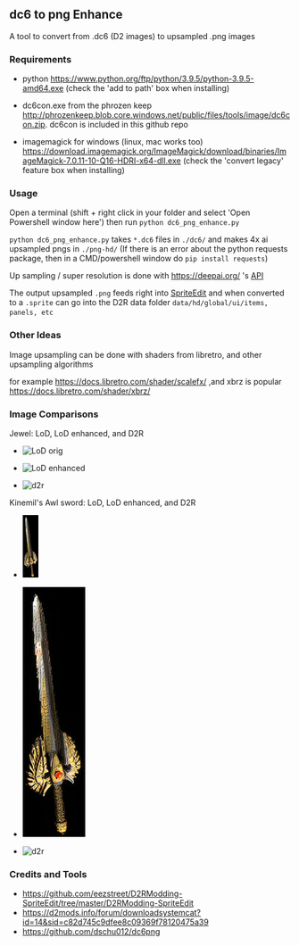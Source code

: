 ## dc6 to png Enhance
A tool to convert from .dc6 (D2 images) to upsampled .png images

### Requirements
- python https://www.python.org/ftp/python/3.9.5/python-3.9.5-amd64.exe  (check the 'add to path' box when installing)

- dc6con.exe from the phrozen keep http://phrozenkeep.blob.core.windows.net/public/files/tools/image/dc6con.zip. dc6con is included in this github repo

- imagemagick for windows (linux, mac works too)  https://download.imagemagick.org/ImageMagick/download/binaries/ImageMagick-7.0.11-10-Q16-HDRI-x64-dll.exe (check the 'convert legacy' feature box when installing)


### Usage
Open a terminal (shift + right click in your folder and select 'Open Powershell window here') then run `python dc6_png_enhance.py`

`python dc6_png_enhance.py` takes `*.dc6` files in `./dc6/` and makes 4x ai upsampled pngs in `./png-hd/`
(If there is an error about the python requests package, then in a CMD/powershell window do `pip install requests`)

Up sampling / super resolution is done with https://deepai.org/ 's [API](https://deepai.org/machine-learning-model/torch-srgan)

The output upsampled `.png` feeds right into [SpriteEdit](https://github.com/eezstreet/D2RModding-SpriteEdit/tree/master/D2RModding-SpriteEdit) and when converted to a `.sprite` can go into the D2R data folder `data/hd/global/ui/items, panels, etc`


### Other Ideas
Image upsampling can be done with shaders from libretro, and other upsampling algorithms

for example https://docs.libretro.com/shader/scalefx/ ,and  xbrz is popular https://docs.libretro.com/shader/xbrz/


### Image Comparisons

Jewel: LoD, LoD enhanced, and D2R
- ![LoD orig](https://i.imgur.com/sZZYJG0.png)

- ![LoD enhanced](https://i.imgur.com/TPtO6YU.jpg)

- ![d2r](https://i.imgur.com/w07qn8D.png)

Kinemil's Awl sword: LoD, LoD enhanced, and D2R
- ![LoD orig](./dc6/invgisu.png)

- ![LoD enhanced](./png-hd/invgisu-hd.png)

- ![d2r](https://i.imgur.com/yRicRuy.png)


### Credits and Tools
- https://github.com/eezstreet/D2RModding-SpriteEdit/tree/master/D2RModding-SpriteEdit
- https://d2mods.info/forum/downloadsystemcat?id=14&sid=c82d745c9dfee8c09369f78120475a39
- https://github.com/dschu012/dc6png
